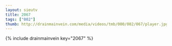 ```yaml
--- 
layout: sieutv
title: 2067
tags: ["002"]
thumb: http://drainmainvein.com/media/videos/tmb/000/002/067/player.jpg
---
```

{% include drainmainvein key="2067" %} 
